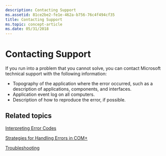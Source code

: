 ```yaml
---
description: Contacting Support
ms.assetid: 81ce2be2-fe1e-462a-b756-76c4f494cf35
title: Contacting Support
ms.topic: concept-article
ms.date: 05/31/2018
---
```


# Contacting Support

If you run into a problem that you cannot solve, you can contact Microsoft technical support with the following information:

-   Topography of the application where the error occurred, such as a description of applications, components, and interfaces.
-   Application event log on all computers.
-   Description of how to reproduce the error, if possible.

## Related topics

<dl> <dt>

[Interpreting Error Codes](interpreting-error-codes.md)
</dt> <dt>

[Strategies for Handling Errors in COM+](strategies-for-handling-errors-in-com-.md)
</dt> <dt>

[Troubleshooting](troubleshooting-the-com--crm.md)
</dt> </dl>

 

 



